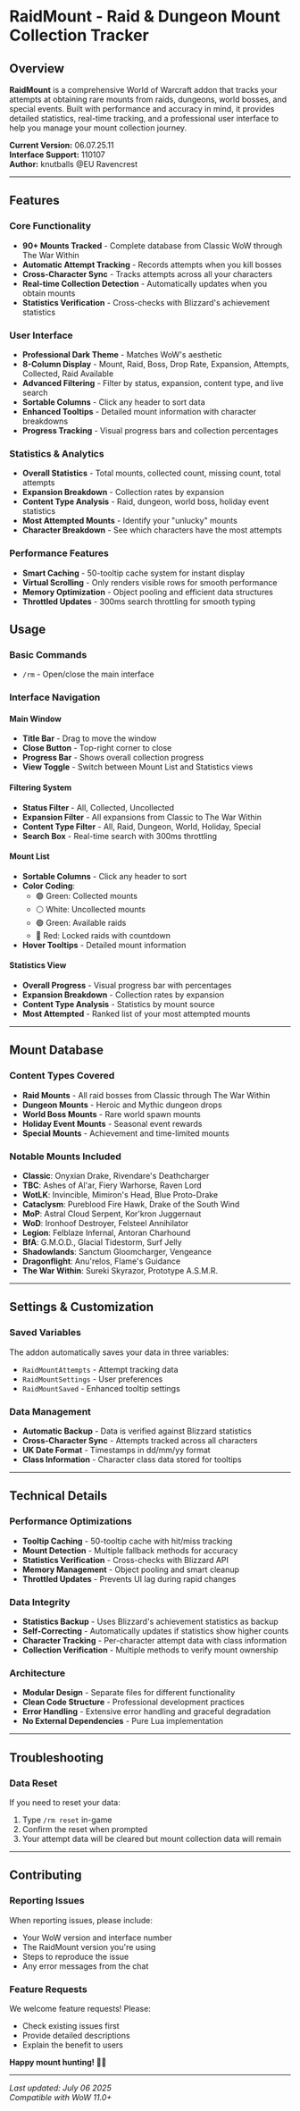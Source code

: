 # RaidMount - Raid & Dungeon Mount Collection Tracker

##  Overview

**RaidMount** is a comprehensive World of Warcraft addon that tracks your attempts at obtaining rare mounts from raids, dungeons, world bosses, and special events. Built with performance and accuracy in mind, it provides detailed statistics, real-time tracking, and a professional user interface to help you manage your mount collection journey.

**Current Version:** 06.07.25.11  
**Interface Support:** 110107  
**Author:** knutballs @EU Ravencrest

---

##  Features

###  Core Functionality
- **90+ Mounts Tracked** - Complete database from Classic WoW through The War Within
- **Automatic Attempt Tracking** - Records attempts when you kill bosses
- **Cross-Character Sync** - Tracks attempts across all your characters
- **Real-time Collection Detection** - Automatically updates when you obtain mounts
- **Statistics Verification** - Cross-checks with Blizzard's achievement statistics

###  User Interface
- **Professional Dark Theme** - Matches WoW's aesthetic
- **8-Column Display** - Mount, Raid, Boss, Drop Rate, Expansion, Attempts, Collected, Raid Available
- **Advanced Filtering** - Filter by status, expansion, content type, and live search
- **Sortable Columns** - Click any header to sort data
- **Enhanced Tooltips** - Detailed mount information with character breakdowns
- **Progress Tracking** - Visual progress bars and collection percentages

###  Statistics & Analytics
- **Overall Statistics** - Total mounts, collected count, missing count, total attempts
- **Expansion Breakdown** - Collection rates by expansion
- **Content Type Analysis** - Raid, dungeon, world boss, holiday event statistics
- **Most Attempted Mounts** - Identify your "unlucky" mounts
- **Character Breakdown** - See which characters have the most attempts

###  Performance Features
- **Smart Caching** - 50-tooltip cache system for instant display
- **Virtual Scrolling** - Only renders visible rows for smooth performance
- **Memory Optimization** - Object pooling and efficient data structures
- **Throttled Updates** - 300ms search throttling for smooth typing

##  Usage

### Basic Commands
- `/rm` - Open/close the main interface

### Interface Navigation

#### Main Window
- **Title Bar** - Drag to move the window
- **Close Button** - Top-right corner to close
- **Progress Bar** - Shows overall collection progress
- **View Toggle** - Switch between Mount List and Statistics views

#### Filtering System
- **Status Filter** - All, Collected, Uncollected
- **Expansion Filter** - All expansions from Classic to The War Within
- **Content Type Filter** - All, Raid, Dungeon, World, Holiday, Special
- **Search Box** - Real-time search with 300ms throttling

#### Mount List
- **Sortable Columns** - Click any header to sort
- **Color Coding**:
  - 🟢 Green: Collected mounts
  - ⚪ White: Uncollected mounts
  - 🟢 Green: Available raids
  - 🔴 Red: Locked raids with countdown
- **Hover Tooltips** - Detailed mount information


#### Statistics View
- **Overall Progress** - Visual progress bar with percentages
- **Expansion Breakdown** - Collection rates by expansion
- **Content Type Analysis** - Statistics by mount source
- **Most Attempted** - Ranked list of your most attempted mounts

---

##  Mount Database

### Content Types Covered
- **Raid Mounts** - All raid bosses from Classic through The War Within
- **Dungeon Mounts** - Heroic and Mythic dungeon drops
- **World Boss Mounts** - Rare world spawn mounts
- **Holiday Event Mounts** - Seasonal event rewards
- **Special Mounts** - Achievement and time-limited mounts

### Notable Mounts Included
- **Classic**: Onyxian Drake, Rivendare's Deathcharger
- **TBC**: Ashes of Al'ar, Fiery Warhorse, Raven Lord
- **WotLK**: Invincible, Mimiron's Head, Blue Proto-Drake
- **Cataclysm**: Pureblood Fire Hawk, Drake of the South Wind
- **MoP**: Astral Cloud Serpent, Kor'kron Juggernaut
- **WoD**: Ironhoof Destroyer, Felsteel Annihilator
- **Legion**: Felblaze Infernal, Antoran Charhound
- **BfA**: G.M.O.D., Glacial Tidestorm, Surf Jelly
- **Shadowlands**: Sanctum Gloomcharger, Vengeance
- **Dragonflight**: Anu'relos, Flame's Guidance
- **The War Within**: Sureki Skyrazor, Prototype A.S.M.R.

---

##  Settings & Customization

### Saved Variables
The addon automatically saves your data in three variables:
- `RaidMountAttempts` - Attempt tracking data
- `RaidMountSettings` - User preferences
- `RaidMountSaved` - Enhanced tooltip settings

### Data Management
- **Automatic Backup** - Data is verified against Blizzard statistics
- **Cross-Character Sync** - Attempts tracked across all characters
- **UK Date Format** - Timestamps in dd/mm/yy format
- **Class Information** - Character class data stored for tooltips

---

##  Technical Details

### Performance Optimizations
- **Tooltip Caching** - 50-tooltip cache with hit/miss tracking
- **Mount Detection** - Multiple fallback methods for accuracy
- **Statistics Verification** - Cross-checks with Blizzard API
- **Memory Management** - Object pooling and smart cleanup
- **Throttled Updates** - Prevents UI lag during rapid changes

### Data Integrity
- **Statistics Backup** - Uses Blizzard's achievement statistics as backup
- **Self-Correcting** - Automatically updates if statistics show higher counts
- **Character Tracking** - Per-character attempt data with class information
- **Collection Verification** - Multiple methods to verify mount ownership

### Architecture
- **Modular Design** - Separate files for different functionality
- **Clean Code Structure** - Professional development practices
- **Error Handling** - Extensive error handling and graceful degradation
- **No External Dependencies** - Pure Lua implementation

---

##  Troubleshooting


### Data Reset
If you need to reset your data:
1. Type `/rm reset` in-game
2. Confirm the reset when prompted
3. Your attempt data will be cleared but mount collection data will remain

---

##  Contributing

### Reporting Issues
When reporting issues, please include:
- Your WoW version and interface number
- The RaidMount version you're using
- Steps to reproduce the issue
- Any error messages from the chat

### Feature Requests
We welcome feature requests! Please:
- Check existing issues first
- Provide detailed descriptions
- Explain the benefit to users



**Happy mount hunting! 🐴✨**

---

*Last updated: July 06 2025*  
*Compatible with WoW 11.0+*
